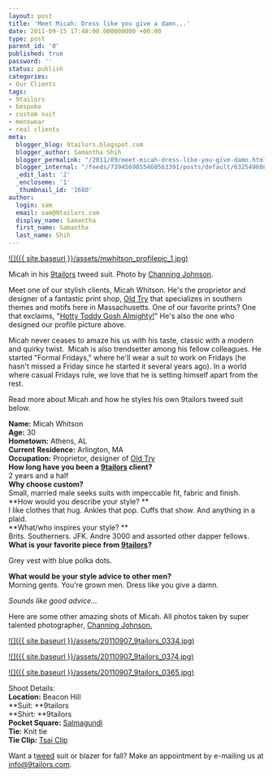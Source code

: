 ```yaml
---
layout: post
title: 'Meet Micah: Dress like you give a damn...'
date: 2011-09-15 17:48:00.000000000 +00:00
type: post
parent_id: '0'
published: true
password: ''
status: publish
categories:
- Our Clients
tags:
- 9tailors
- bespoke
- custom suit
- menswear
- real clients
meta:
  blogger_blog: 9tailors.blogspot.com
  blogger_author: Samantha Shih
  blogger_permalink: "/2011/09/meet-micah-dress-like-you-give-damn.html"
  blogger_internal: "/feeds/7394569855460563391/posts/default/6325496080820535450"
  _edit_last: '2'
  _encloseme: '1'
  _thumbnail_id: '1680'
author:
  login: sam
  email: sam@9tailors.com
  display_name: Samantha
  first_name: Samantha
  last_name: Shih
---
```

[![]({{ site.baseurl }}/assets/mwhitson_profilepic_1.jpg)](http://1.bp.blogspot.com/-Rd1HDLOrAsM/TnJIjWsnsWI/AAAAAAAAKQ4/hdQfnkPmLPE/s1600/mwhitson_profilepic_1.jpg)

Micah in his [9tailors](http://9tailors.com/) tweed suit. Photo by [Channing Johnson](http://www.channingjohnsonphoto.com/).

Meet one of our stylish clients, Micah Whitson. He's the proprietor and designer of a fantastic print shop, [Old Try](http://theoldtry.com/) that specializes in southern themes and motifs here in Massachusetts. One of our favorite prints? One that exclaims, "[Hotty Toddy Gosh Almighty!](http://theoldtry.com/product/oxford-cheer)" He's also the one who designed our profile picture above.

Micah never ceases to amaze his us with his taste, classic with a modern and quirky twist.  Micah is also trendsetter among his fellow colleagues. He started "Formal Fridays," where he'll wear a suit to work on Fridays (he hasn't missed a Friday since he started it several years ago). In a world where casual Fridays rule, we love that he is setting himself apart from the rest.

Read more about Micah and how he styles his own 9tailors tweed suit below.

**Name:** Micah Whitson  
**Age:** 30  
**Hometown:** Athens, AL   
**Current Residence:** Arlington, MA  
**Occupation:** Proprietor, designer of [Old Try](http://theoldtry.com/)  
**How long have you been a [9tailors](http://9tailors.com/) client?**  
2 years and a half  
**Why choose custom?**  
Small, married male seeks suits with impeccable fit, fabric and finish.   
**How would you describe your style? **  
I like clothes that hug. Ankles that pop. Cuffs that show. And anything in a plaid.   
**What/who inspires your style? **  
Brits. Southerners. JFK. Andre 3000 and assorted other dapper fellows.   
**What is your favorite piece from [9tailors](http://9tailors.com/)?**

Grey vest with blue polka dots. 

**What would be your style advice to other men?**  
Morning gents. You're grown men. Dress like you give a damn.   
  
  
_Sounds like good advice..._  
  
  
Here are some other amazing shots of Micah. All photos taken by super talented photographer, [Channing Johnson.](http://www.channingjohnsonphoto.com/)

[![]({{ site.baseurl }}/assets/20110907_9tailors_0334.jpg)](http://4.bp.blogspot.com/-paJBD4G3s14/TnI2G3WtoNI/AAAAAAAAKQY/cfRmwQNqlU0/s1600/20110907_9tailors_0334.jpg)

[![]({{ site.baseurl }}/assets/20110907_9tailors_0374.jpg)](http://2.bp.blogspot.com/-HD9edSOibL4/TnI2QVSnXEI/AAAAAAAAKQc/K5xcdKP3-U4/s1600/20110907_9tailors_0374.jpg)

[![]({{ site.baseurl }}/assets/20110907_9tailors_0365.jpg)](http://2.bp.blogspot.com/-EQsL0qiLjZc/TnI2Rffs5HI/AAAAAAAAKQg/1UDIzzcnzp8/s1600/20110907_9tailors_0365.jpg)

  
  
Shoot Details:  
**Location:** Beacon Hill  
**Suit: **9tailors  
**Shirt: **9tailors   
**Pocket Square:** [Salmagundi](http://www.salmagundiboston.com/)  
**Tie:** Knit tie  
**Tie Clip:** [Tsai Clip](http://www.tsaiclip.com/)

Want a t[weed](http://9tailors.blogspot.com/2011/08/tweed-tweed-tweed.html) suit or blazer for fall? Make an appointment by e-mailing us at [info@9tailors.com](mailto:info@9tailors.com).